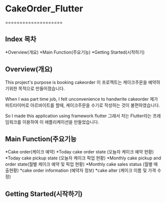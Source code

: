 # CakeOrder_Flutter
====================

Index 목차
---------
*Overview(개요)
*Main Function(주요기능)
*Getting Started(시작하기)


Overview(개요)
------------
This project's purpose is booking cakeorder
이 프로젝트는 케이크주문을 예약하기위한 목적으로 만들어졌습니다.

When I was part time job, I felt unconvenience to handwrite cakeorder
제가 파트타이머로 아르바이트를 할때, 케이크주문을 수기로 작성하는 것이 불편하였습니다.

So I made this application using framework flutter
그래서 저는 Flutter라는 프레임워크를 이용하여 이 애플리케이션을 만들었습니다.

Main Function(주요기능
-------------------

*Cake order(케이크 예약)
*Today cake order state (오늘자 케이크 예약 현황)
*Today cake pickup state (오늘자 케이크 픽업 현황)
*Monthly cake pickup and order state(월별 케이크 예약 및 픽업 현황)
*Monthly cake sales status (월별 매출현황)
*cake order information (예약자 정보)
*cake alter (케이크 이름 및 가격 수정)

Getting Started(시작하기)
---------------
